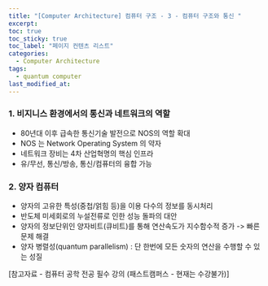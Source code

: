 ```yaml
---
title: "[Computer Architecture] 컴퓨터 구조 - 3 - 컴퓨터 구조와 통신 "
excerpt:
toc: true
toc_sticky: true
toc_label: "페이지 컨텐츠 리스트"
categories:
  - Computer Architecture
tags:
  - quantum computer
last_modified_at:
---
```


### **1. 비지니스 환경에서의 통신과 네트워크의 역할**

- 80년대 이후 급속한 통신기술 발전으로 NOS의 역할 확대
- NOS 는 Network Operating System 의 약자
- 네트워크 장비는 4차 산업혁명의 핵심 인프라
- 유/무선, 통신/방송, 통신/컴퓨터의 융합 가능

### **2. 양자 컴퓨터**

- 양자의 고유한 특성(중첩/얽힘 등)을 이용 다수의 정보를 동시처리
- 반도체 미세회로의 누설전류로 인한 성능 돌파의 대안
- 양자의 정보단위인 양자비트(큐비트)를 통해 연산속도가 지수함수적 증가 -> 빠른 문제 해결
- 양자 병렬성(quantum parallelism) : 단 한번에 모든 숫자의 연산을 수행할 수 있는 성질

[참고자료 - 컴퓨터 공학 전공 필수 강의 (패스트캠퍼스 - 현재는 수강불가)]
